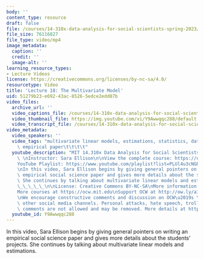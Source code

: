 ```yaml
---
body: ''
content_type: resource
draft: false
file: /courses/14-310x-data-analysis-for-social-scientists-spring-2023/14310x-lecture-18_360p_16_9.mp4
file_size: 76116827
file_type: video/mp4
image_metadata:
  caption: ''
  credit: ''
  image-alt: ''
learning_resource_types:
- Lecture Videos
license: https://creativecommons.org/licenses/by-nc-sa/4.0/
resourcetype: Video
title: 'Lecture 18: The Multivariate Model'
uid: 51279b23-e692-43ac-8526-5edce2edd87b
video_files:
  archive_url: ''
  video_captions_file: /courses/14-310x-data-analysis-for-social-scientists-spring-2023/1RvzT6-ZbcrzMrZ7SQO_y36jvRHVVvtOC_transcript.webvtt
  video_thumbnail_file: https://img.youtube.com/vi/Y9Awwqqc288/default.jpg
  video_transcript_file: /courses/14-310x-data-analysis-for-social-scientists-spring-2023/1RvzT6-ZbcrzMrZ7SQO_y36jvRHVVvtOC_transcript.pdf
video_metadata:
  video_speakers: ''
  video_tags: "multivariate linear models, estimations, statistics, data analysis,\
    \ empirical paper\t\t\t\t"
  youtube_description: "MIT 14.310x Data Analysis for Social Scientists, Spring 2023\
    \ \nInstructor: Sara Ellison\n\nView the complete course: https://ocw.mit.edu/courses/14-310x-data-analysis-for-social-scientists-spring-2023\n\
    YouTube Playlist: https://www.youtube.com/playlist?list=PLUl4u3cNGP61ATaGTFcSp7bhogloD2wHP\n\
    \nIn this video, Sara Ellison begins by giving general pointers on writing an\
    \ empirical social science paper and gives more details about the students' projects.\
    \ She continues by talking about multivariate linear models and estimations.\_\
    \_\_\_\_\_\n\nLicense: Creative Commons BY-NC-SA\nMore information at https://ocw.mit.edu/terms\n\
    More courses at https://ocw.mit.edu\nSupport OCW at http://ow.ly/a1If50zVRlQ\n\
    \nWe encourage constructive comments and discussion on OCW\u2019s YouTube and\
    \ other social media channels. Personal attacks, hate speech, trolling, and inappropriate\
    \ comments are not allowed and may be removed. More details at https://ocw.mit.edu/comments."
  youtube_id: Y9Awwqqc288
---
```

In this video, Sara Ellison begins by giving general pointers on writing an empirical social science paper and gives more details about the students' projects. She continues by talking about multivariate linear models and estimations.
